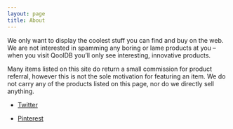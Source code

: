 ```yaml
---
layout: page
title: About
---
```


We only want to display the coolest stuff you can find and buy on the web. We are not interested in spamming any boring or lame products at you – when you visit QoolDB you’ll only see interesting, innovative products.

Many items listed on this site do return a small commission for product referral, however this is not the sole motivation for featuring an item. We do not carry any of the products listed on this page, nor do we directly sell anything.

*   [Twitter](https://twitter.com/greenlute)

*   [Pinterest](https://pinterest.com/qooldb/)